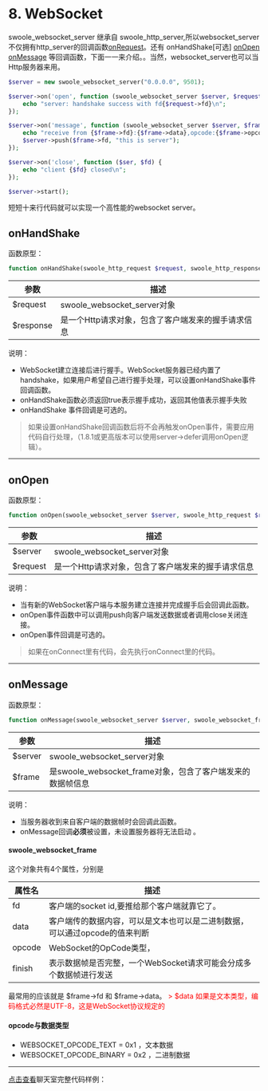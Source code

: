 # 8. WebSocket

swoole_websocket_server 继承自 swoole_http_server,所以websocket_server 不仅拥有http_server的回调函数[onRequest](c7.md)。还有 onHandShake[可选] [onOpen](#onopen) [onMessage](#onmessage) 等回调函数，下面一一来介绍。。当然，websocket_server也可以当Http服务器来用。
```php
$server = new swoole_websocket_server("0.0.0.0", 9501);

$server->on('open', function (swoole_websocket_server $server, $request) {
    echo "server: handshake success with fd{$request->fd}\n";
});

$server->on('message', function (swoole_websocket_server $server, $frame) {
    echo "receive from {$frame->fd}:{$frame->data},opcode:{$frame->opcode},fin:{$frame->finish}\n";
    $server->push($frame->fd, "this is server");
});

$server->on('close', function ($ser, $fd) {
    echo "client {$fd} closed\n";
});

$server->start();
```
短短十来行代码就可以实现一个高性能的websocket server。

## onHandShake

函数原型：
```php
function onHandShake(swoole_http_request $request, swoole_http_response $response);
```

| 参数 | 描述 |
| -- | -- |
| $request | swoole_websocket_server对象 |
| $response | 是一个Http请求对象，包含了客户端发来的握手请求信息 |

说明：

* WebSocket建立连接后进行握手。WebSocket服务器已经内置了handshake，如果用户希望自己进行握手处理，可以设置onHandShake事件回调函数。
* onHandShake函数必须返回true表示握手成功，返回其他值表示握手失败
* onHandShake 事件回调是可选的。

> <font class=red>如果设置onHandShake回调函数后将不会再触发onOpen事件，需要应用代码自行处理，（1.8.1或更高版本可以使用server->defer调用onOpen逻辑）。</font>


---


## onOpen

函数原型：
```php
function onOpen(swoole_websocket_server $server, swoole_http_request $request);
```

| 参数 | 描述 |
| -- | -- |
| $server | swoole_websocket_server对象 |
| $request | 是一个Http请求对象，包含了客户端发来的握手请求信息 |

说明：

* 当有新的WebSocket客户端与本服务建立连接并完成握手后会回调此函数。
* onOpen事件函数中可以调用push向客户端发送数据或者调用close关闭连接。
* onOpen事件回调是可选的。

> 如果在onConnect里有代码，会先执行onConnect里的代码。


---


## onMessage

函数原型：
```php
function onMessage(swoole_websocket_server $server, swoole_websocket_frame $frame)
```

| 参数 | 描述 |
| -- | -- |
| $server | swoole_websocket_server对象 |
| $frame | 是swoole_websocket_frame对象，包含了客户端发来的数据帧信息 |

说明：

* 当服务器收到来自客户端的数据帧时会回调此函数。
* onMessage回调**必须**被设置，未设置服务器将无法启动
。



#### swoole_websocket_frame

这个对象共有4个属性，分别是

| 属性名 | 描述 |
| -- | -- |
| fd | 客户端的socket id,要推给那个客户端就靠它了。 |
| data | 客户端传的数据内容，可以是文本也可以是二进制数据，可以通过opcode的值来判断 |
| opcode | WebSocket的OpCode类型， |
| finish | 表示数据帧是否完整，一个WebSocket请求可能会分成多个数据帧进行发送 |

最常用的应该就是 $frame->fd 和 $frame->data。
<font color=red>> $data 如果是文本类型，编码格式必然是UTF-8，这是WebSocket协议规定的</font>



#### opcode与数据类型
* WEBSOCKET_OPCODE_TEXT = 0x1 ，文本数据
* WEBSOCKET_OPCODE_BINARY = 0x2 ，二进制数据



---








[点击查看](example/websocket)聊天室完整代码样例：
